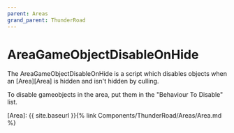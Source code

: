 ```yaml
---
parent: Areas
grand_parent: ThunderRoad
---
```

# AreaGameObjectDisableOnHide

The AreaGameObjectDisableOnHide is a script which disables objects when an [Area][Area] is hidden and isn't hidden by culling. 

To disable gameobjects in the area, put them in the "Behaviour To Disable" list.

[Area]: {{ site.baseurl }}{% link Components/ThunderRoad/Areas/Area.md %}